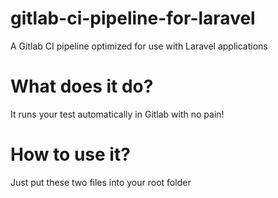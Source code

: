 # gitlab-ci-pipeline-for-laravel
A Gitlab CI pipeline optimized for use with Laravel applications

# What does it do?
It runs your test automatically in Gitlab with no pain!

# How to use it?
Just put these two files into your root folder
